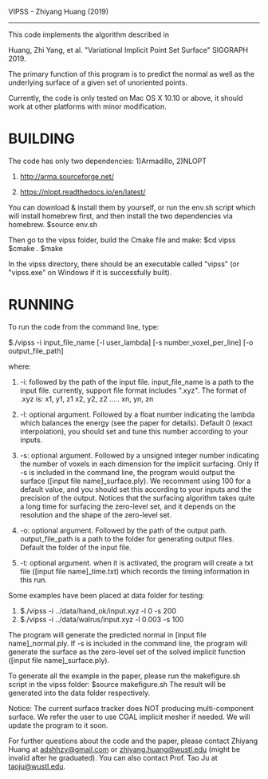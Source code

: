 VIPSS - Zhiyang Huang (2019)

------------------------------------

This code implements the algorithm described in

Huang, Zhi Yang, et al. "Variational Implicit Point Set Surface"  SIGGRAPH 2019.

The primary function of this program is to predict the normal as well as the underlying surface of a given set of unoriented points.

Currently, the code is only tested on Mac OS X 10.10 or above, it should work at other platforms with minor modification.


BUILDING
======================================================================================================


The code has only two dependencies: 1)Armadillo,   2)NLOPT

1) http://arma.sourceforge.net/

2) https://nlopt.readthedocs.io/en/latest/

You can download & install them by yourself, or run the env.sh script which will install homebrew first, and then install the two dependencies via homebrew.
$source env.sh

Then go to the vipss folder, build the Cmake file and make:
$cd vipss
$cmake .
$make

In the vipss directory, there should be an executable called "vipss" (or "vipss.exe" on Windows if it is successfully built).


RUNNING
======================================================================================================

To run the code from the command line, type:

$./vipss -i input_file_name [-l user_lambda] [-s number_voxel_per_line] [-o output_file_path]

where:
1. -i: followed by the path of the input file. input_file_name is a path to the input file. currently, support file format includes ".xyz". The format of .xyz is:
x1, y1, z1
x2, y2, z2
.....
xn, yn, zn

2. -l: optional argument. Followed by a float number indicating the lambda which balances the energy (see the paper for details). Default 0 (exact interpolation), you should set and tune this number according to your inputs.

3. -s: optional argument. Followed by a unsigned integer number indicating the number of voxels in each dimension for the implicit surfacing. Only If -s is included in the command line, the program would output the surface ([input file name]_surface.ply). We recomment using 100 for a default value, and you should set this according to your inputs and the precision of the output. Notices that the surfacing algorithm takes quite a long time for surfacing the zero-level set, and it depends on the resolution and the shape of the zero-level set.

4. -o: optional argument. Followed by the path of the output path. output_file_path is a path to the folder for generating output files. Default the folder of the input file.

5. -t: optional argument. when it is activated, the program will create a txt file ([input file name]_time.txt) which records the timing information in this run.

Some examples have been placed at data folder for testing:
1. $./vipss -i ../data/hand_ok/input.xyz -l 0 -s 200
2. $./vipss -i ../data/walrus/input.xyz -l 0.003 -s 100

The program will generate the predicted normal in [input file name]_normal.ply.
If -s is included in the command line, the program will generate the surface as the zero-level set of the solved implicit function ([input file name]_surface.ply).

To generate all the example in the paper, please run the makefigure.sh script in the vipss folder:
$source makefigure.sh
The result will be generated into the data folder respectively.

Notice: The current surface tracker does NOT producing multi-component surface. We refer the user to use CGAL implicit mesher if needed. We will update the program to it soon.

For further questions about the code and the paper, please contact Zhiyang Huang at adshhzy@gmail.com or zhiyang.huang@wustl.edu (might be invalid after he graduated). You can also contact Prof. Tao Ju at taoju@wustl.edu.



